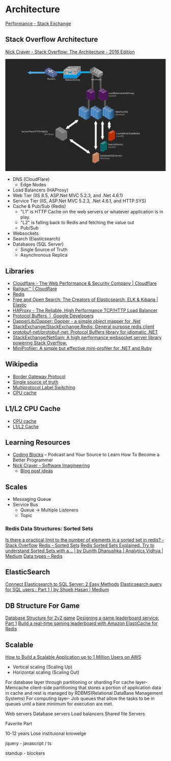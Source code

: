 # Architecture


[Performance - Stack Exchange](https://stackexchange.com/performance)


## Stack Overflow Architecture

[Nick Craver - Stack Overflow: The Architecture - 2016 Edition](https://nickcraver.com/blog/2016/02/17/stack-overflow-the-architecture-2016-edition/)

![SO Architectural Diagram](/assets/notes/architecture/SO-Architecture-Overview-Logical.svg)


* DNS (CloudFlare)
  * Edge Nodes
* Load Balancers (HAProxy)
* Web Tier (IIS 8.5, ASP.Net MVC 5.2.3, and .Net 4.6.1)
* Service Tier (IIS, ASP.Net MVC 5.2.3, .Net 4.6.1, and HTTP.SYS)
* Cache & Pub/Sub (Redis)
  * "L1" is HTTP Cache on the web servers or whatever application is in play.
  * "L2" is falling back to Redis and fetching the value out
  * Pub/Sub
* Websockets
* Search (Elasticsearch)
* Databases (SQL Server)
  * Single Source of Truth
  * Asynchronous Replica


## Libraries

* [Cloudflare - The Web Performance & Security Company | Cloudflare](https://www.cloudflare.com/)
* [Railgun™ | Cloudflare](https://www.cloudflare.com/website-optimization/railgun/)
* [Redis](https://redis.io/)
* [Free and Open Search: The Creators of Elasticsearch, ELK & Kibana | Elastic](https://www.elastic.co/)
* [HAProxy - The Reliable, High Performance TCP/HTTP Load Balancer](https://www.haproxy.org/)
* [Protocol Buffers  |  Google Developers](https://developers.google.com/protocol-buffers/)
* [DapperLib/Dapper: Dapper - a simple object mapper for .Net](https://github.com/DapperLib/Dapper)
* [StackExchange/StackExchange.Redis: General purpose redis client](https://github.com/StackExchange/StackExchange.Redis)
* [protobuf-net/protobuf-net: Protocol Buffers library for idiomatic .NET](https://github.com/protobuf-net/protobuf-net)
* [StackExchange/NetGain: A high performance websocket server library powering Stack Overflow.](https://github.com/StackExchange/NetGain)
* [MiniProfiler: A simple but effective mini-profiler for .NET and Ruby](https://miniprofiler.com/)

## Wikipedia

* [Border Gateway Protocol](https://en.wikipedia.org/wiki/Border_Gateway_Protocol)
* [Single source of truth](https://en.wikipedia.org/wiki/Single_source_of_truth)
* [Multiprotocol Label Switching](https://en.wikipedia.org/wiki/Multiprotocol_Label_Switching)
* [CPU cache](https://en.wikipedia.org/wiki/CPU_cache#MULTILEVEL)


## L1/L2 CPU Cache

* [CPU cache](https://en.wikipedia.org/wiki/CPU_cache#MULTILEVEL)
* [L1/L2 Cache](https://www.sciencedirect.com/topics/computer-science/l2-cache)

## Learning Resources

* [Coding Blocks](https://www.codingblocks.net/) – Podcast and Your Source to Learn How To Become a Better Programmer
* [Nick Craver - Software Imagineering](https://nickcraver.com/)
  * [Blog post ideas](https://trello.com/b/0zgQjktX/blog-post-queue-for-stack-overflow-topics)


## Scales

* Messaging Queue
* Service Bus
  * Queue -> Multiple Listeners
  * Topic


### Redis Data Structures: Sorted Sets

[Is there a practical limit to the number of elements in a sorted set in redis? - Stack Overflow](https://stackoverflow.com/q/6076342/1366033)
[Redis - Sorted Sets](https://www.tutorialspoint.com/redis/redis_sorted_sets.htm)
[Redis Sorted Sets Explained. Try to understand Sorted Sets with a… | by Dunith Dhanushka | Analytics Vidhya | Medium](https://medium.com/analytics-vidhya/redis-sorted-sets-explained-2d8b6302525)
[Data types – Redis](https://redis.io/topics/data-types)

## ElasticSearch

[Connect Elasticsearch to SQL Server: 2 Easy Methods](https://hevodata.com/learn/elasticsearch-to-sql-server/)
[Elasticsearch query for SQL users : Part 1 | by Shoeb Hasan | Medium](https://medium.com/@shoeb.hasan/elasticsearch-query-for-sql-users-part-1-ba6c281df337)

## DB Structure For Game

[Database Structure for 2v2 game](https://softwareengineering.stackexchange.com/q/338834)
[Designing a game leaderboard service: Part 1](https://singhnaveen.medium.com/designing-a-game-leaderboard-service-part-1-e1362ac48a35)
[Build a real-time gaming leaderboard with Amazon ElastiCache for Redis](https://aws.amazon.com/blogs/database/building-a-real-time-gaming-leaderboard-with-amazon-elasticache-for-redis/)


## Scalable

[How to Build a Scalable Application up to 1 Million Users on AWS](https://www.simform.com/blog/building-scalable-application-aws-platform/)

* Vertical scaling (Scaling Up)
* Horizontal scaling (Scaling Out)

For database layer through partitioning or sharding
For cache layer- Memcache client-side partitioning that stores a portion of application data in cache and rest is managed by RDBMS(Relational DataBase Management Systems)
For computing layer- Job queues that allow the tasks to be in queues until a bare minimum for execution are met.

Web servers
Database servers
Load balancers
Shared file Servers


Favorite Part

10-12 years
Lose instituional knowelge

jquery - javascript / ts

standup - blockers
